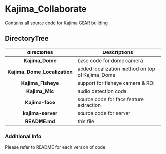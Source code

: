 # Kajima_Collaborate
Contains all source code for Kajima GEAR building

## DirectoryTree
|**directories**|**Descriptions**|
|:--:|---|
|**Kajima_Dome**|base code for dome camera|
|**Kajima_Dome_Localization**|added localization method on top of Kajima_Dome|
|**Kajima_Fisheye**|support for fisheye camera & ROI|
|**Kajima_Mic**|audio detection code|
|**Kajima-face**|source code for face feature extraction|
|**kajima-server**| source code for server|
|**README.md**|this file|

### Additional Info
Please refer to README for each version of code